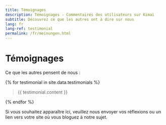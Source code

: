 ```yaml
---
title: Témoignages
description: Témoignages - Commentaires des utilisateurs sur Kimai
subtitle: Découvrez ce que les autres ont à dire sur nous
lang: fr
lang-ref: testimonial
permalink: /fr/meinungen.html
---
```


# Témoignages

Ce que les autres pensent de nous :

{% for testimonial in site.data.testimonials %}
<blockquote cite="{{ testimonial.name }}">
{{ testimonial.content }}
</blockquote>
{% endfor %}

Si vous souhaitez apparaître ici, veuillez nous envoyer vos réflexions ou un lien vers votre site où vous bloguez à notre sujet.
